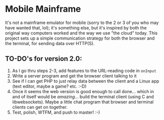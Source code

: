 # Mobile Mainframe

It's not a mainframe emulator for mobile (sorry to the 2 or 3 of you who may have wanted that, lol); it's something else, but it's inspired by both the original way computers worked and the way we use "the cloud" today.  This project sets up a simple communication strategy for both the browser and the terminal, for sending data over HTTP(S).

## TO-DO's for version 2.0:

1. As I go thru steps 2-3, add features to the URL-reading code in `onInput`
2. Write a server program and get the browser client talking to it
3. See if I can get PHP to just relay data between the client and a Linux app (text editor, maybe a game? etc. :-D)
4. Once it seems the web version is good enough to call done... which in and of itself would be *amazing*... build the terminal client (using C and libwebsockets).  Maybe a little chat program that browser and terminal clients can get on together.
5. Test, polish, WTFM, and push to master! :-)

